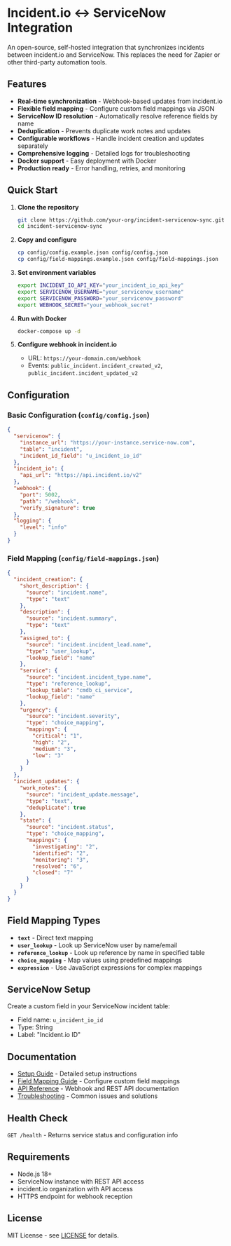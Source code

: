 # Incident.io ↔ ServiceNow Integration

An open-source, self-hosted integration that synchronizes incidents between incident.io and ServiceNow. This replaces the need for Zapier or other third-party automation tools.

## Features

- **Real-time synchronization** - Webhook-based updates from incident.io
- **Flexible field mapping** - Configure custom field mappings via JSON
- **ServiceNow ID resolution** - Automatically resolve reference fields by name
- **Deduplication** - Prevents duplicate work notes and updates
- **Configurable workflows** - Handle incident creation and updates separately
- **Comprehensive logging** - Detailed logs for troubleshooting
- **Docker support** - Easy deployment with Docker
- **Production ready** - Error handling, retries, and monitoring

## Quick Start

1. **Clone the repository**
   ```bash
   git clone https://github.com/your-org/incident-servicenow-sync.git
   cd incident-servicenow-sync
   ```

2. **Copy and configure**
   ```bash
   cp config/config.example.json config/config.json
   cp config/field-mappings.example.json config/field-mappings.json
   ```

3. **Set environment variables**
   ```bash
   export INCIDENT_IO_API_KEY="your_incident_io_api_key"
   export SERVICENOW_USERNAME="your_servicenow_username"
   export SERVICENOW_PASSWORD="your_servicenow_password"
   export WEBHOOK_SECRET="your_webhook_secret"
   ```

4. **Run with Docker**
   ```bash
   docker-compose up -d
   ```

5. **Configure webhook in incident.io**
   - URL: `https://your-domain.com/webhook`
   - Events: `public_incident.incident_created_v2`, `public_incident.incident_updated_v2`

## Configuration

### Basic Configuration (`config/config.json`)

```json
{
  "servicenow": {
    "instance_url": "https://your-instance.service-now.com",
    "table": "incident",
    "incident_id_field": "u_incident_io_id"
  },
  "incident_io": {
    "api_url": "https://api.incident.io/v2"
  },
  "webhook": {
    "port": 5002,
    "path": "/webhook",
    "verify_signature": true
  },
  "logging": {
    "level": "info"
  }
}
```

### Field Mapping (`config/field-mappings.json`)

```json
{
  "incident_creation": {
    "short_description": {
      "source": "incident.name",
      "type": "text"
    },
    "description": {
      "source": "incident.summary",
      "type": "text"
    },
    "assigned_to": {
      "source": "incident.incident_lead.name",
      "type": "user_lookup",
      "lookup_field": "name"
    },
    "service": {
      "source": "incident.incident_type.name",
      "type": "reference_lookup",
      "lookup_table": "cmdb_ci_service",
      "lookup_field": "name"
    },
    "urgency": {
      "source": "incident.severity",
      "type": "choice_mapping",
      "mappings": {
        "critical": "1",
        "high": "2",
        "medium": "3",
        "low": "3"
      }
    }
  },
  "incident_updates": {
    "work_notes": {
      "source": "incident_update.message",
      "type": "text",
      "deduplicate": true
    },
    "state": {
      "source": "incident.status",
      "type": "choice_mapping",
      "mappings": {
        "investigating": "2",
        "identified": "2", 
        "monitoring": "3",
        "resolved": "6",
        "closed": "7"
      }
    }
  }
}
```

## Field Mapping Types

- **`text`** - Direct text mapping
- **`user_lookup`** - Look up ServiceNow user by name/email
- **`reference_lookup`** - Look up reference by name in specified table
- **`choice_mapping`** - Map values using predefined mappings
- **`expression`** - Use JavaScript expressions for complex mappings

## ServiceNow Setup

Create a custom field in your ServiceNow incident table:
- Field name: `u_incident_io_id` 
- Type: String
- Label: "Incident.io ID"

## Documentation

- [Setup Guide](docs/SETUP.md) - Detailed setup instructions
- [Field Mapping Guide](docs/FIELD_MAPPING.md) - Configure custom field mappings  
- [API Reference](docs/API.md) - Webhook and REST API documentation
- [Troubleshooting](docs/TROUBLESHOOTING.md) - Common issues and solutions

## Health Check

`GET /health` - Returns service status and configuration info

## Requirements

- Node.js 18+
- ServiceNow instance with REST API access
- incident.io organization with API access
- HTTPS endpoint for webhook reception

## License

MIT License - see [LICENSE](LICENSE) for details.